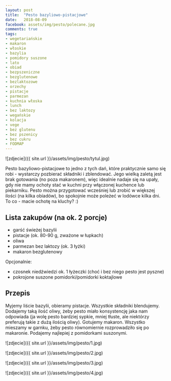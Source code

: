 ```yaml
---
layout: post
title:  "Pesto bazyliowo-pistacjowe"
date:   2018-08-09
facebook: assets/img/pesto/polecane.jpg
comments: true
tags:
- wegetariańskie
- makaron
- włoskie
- bazylia
- pomidory suszone
- lato
- obiad
- bezpszeniczne
- bezglutenowe
- bezlaktozowe 
- orzechy
- pistacje
- parmezan
- kuchnia włoska
- lunch
- bez laktozy
- wegańskie
- kolacja
- vege
- bez glutenu
- bez pszenicy
- bez cukru
- FODMAP
---
```


![zdjecie]({{ site.url }}/assets/img/pesto/tytul.jpg)

Pesto bazyliowo-pistacjowe to jedno z tych dań, które praktycznie samo się robi - wystarczy pozbierać składniki i zblendować. Jego wielką zaletą jest brak gotowania (no poza makaronem), więc idealnie nadaje się na upały, gdy nie mamy ochoty stać w kuchni przy włączonej kuchence lub piekarniku. 
Pesto można przygotować wcześniej lub zrobić w większej ilości (na kilka obiadów), bo spokojnie może poleżeć w lodówce kilka dni. 
To co - macie ochotę na kluchy? :)

## Lista zakupów (na ok. 2 porcje)

* garść świeżej bazylii
* pistacje (ok. 80-90 g, zważone w łupkach)
* oliwa
* parmezan bez laktozy (ok. 3 łyżki)
* makaron bezglutenowy

Opcjonalnie:
* czosnek niedźwiedzi ok. 1 łyżeczki (choć i bez niego pesto jest pyszne)
* pokrojone suszone pomidorki/pomidorki koktajlowe

## Przepis

Myjemy liście bazylii, obieramy pistacje. Wszystkie składniki blendujemy. Dodajemy taką ilość oliwy, żeby pesto miało konsystencję jaka nam odpowiada (ja wolę pesto bardziej sypkie, mniej tłuste, ale niektórzy preferują takie z dużą ilością oliwy). Gotujemy makaron. Wszystko mieszamy w garnku, żeby pesto równomiernie rozprowadziło się po makaronie. Podajemy najlepiej z pomidorkami suszonymi.

![zdjecie]({{ site.url }}/assets/img/pesto/1.jpg)

![zdjecie]({{ site.url }}/assets/img/pesto/2.jpg)

![zdjecie]({{ site.url }}/assets/img/pesto/3.jpg)

![zdjecie]({{ site.url }}/assets/img/pesto/4.jpg)